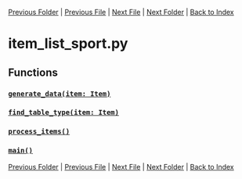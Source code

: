 [Previous Folder](../item_article.md) | [Previous File](item_list_security.md) | [Next File](item_list_tool.md) | [Next Folder](../../lists/attachment_list.md) | [Back to Index](../../../index.md)

# item_list_sport.py

## Functions

### [`generate_data(item: Item)`](https://github.com/Vaileasys/pz-wiki_parser/blob/main/scripts/items/lists/item_list_sport.py#L12)
### [`find_table_type(item: Item)`](https://github.com/Vaileasys/pz-wiki_parser/blob/main/scripts/items/lists/item_list_sport.py#L41)
### [`process_items()`](https://github.com/Vaileasys/pz-wiki_parser/blob/main/scripts/items/lists/item_list_sport.py#L44)
### [`main()`](https://github.com/Vaileasys/pz-wiki_parser/blob/main/scripts/items/lists/item_list_sport.py#L69)


[Previous Folder](../item_article.md) | [Previous File](item_list_security.md) | [Next File](item_list_tool.md) | [Next Folder](../../lists/attachment_list.md) | [Back to Index](../../../index.md)
